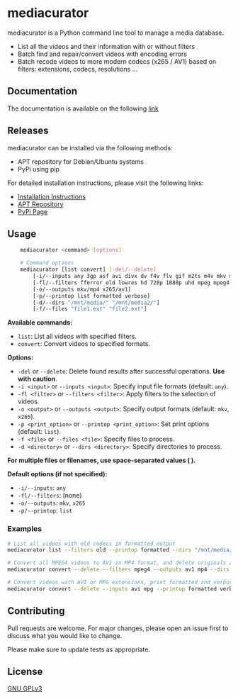# mediacurator

mediacurator is a Python command line tool to manage a media database.

- List all the videos and their information with or without filters
- Batch find and repair/convert videos with encoding errors
- Batch recode videos to more modern codecs (x265 / AV1) based on filters: extensions, codecs, resolutions …

## Documentation

The documentation is available on the following [link](https://fabquenneville.github.io/mediacurator/)

## Releases

mediacurator can be installed via the following methods:

- APT repository for Debian/Ubuntu systems
- PyPi using pip

For detailed installation instructions, please visit the following links:

- [Installation Instructions](https://fabquenneville.github.io/mediacurator/usage/installation.html)
- [APT Repository](https://debrepo.fabq.ca/)
- [PyPi Page](https://pypi.org/project/mediacurator/)

## Usage

```bash
    mediacurator <command> [options]

    # Command options
    mediacurator [list convert] [-del/--delete]
        [-i/--inputs any 3gp asf avi divx dv f4v flv gif m2ts m4v mkv mov mp4 mpeg mpg mts ogm ogv rm swf ts vid vob webm wmv]
        [-fl/--filters fferror old lowres hd 720p 1080p uhd mpeg mpeg4 x264 wmv3 wmv]
        [-o/--outputs mkv/mp4 x265/av1]
        [-p/--printop list formatted verbose]
        [-d/--dirs "/mnt/media/" "/mnt/media2/"]
        [-f/--files "file1.ext" "file2.ext"]
```

**Available commands:**

- `list`: List all videos with specified filters.
- `convert`: Convert videos to specified formats.

**Options:**

- `-del` or `--delete`: Delete found results after successful operations. **Use with caution**.
- `-i <input>` or `--inputs <input>`: Specify input file formats (default: `any`).
- `-fl <filter>` or `--filters <filter>`: Apply filters to the selection of videos.
- `-o <output>` or `--outputs <output>`: Specify output formats (default: `mkv`, `x265`).
- `-p <print_option>` or `--printop <print_option>`: Set print options (default: `list`).
- `-f <file>` or `--files <file>`: Specify files to process.
- `-d <directory>` or `--dirs <directory>`: Specify directories to process.

**For multiple files or filenames, use space-separated values ( ).**

**Default options (if not specified):**

- `-i/--inputs`: `any`
- `-fl/--filters`: (none)
- `-o/--outputs`: `mkv`, `x265`
- `-p/--printop`: `list`

### Examples

```bash
# List all videos with old codecs in formatted output
mediacurator list --filters old --printop formatted --dirs "/mnt/media/" "/mnt/media2/" >> ../medlist.txt

# Convert all MPEG4 videos to AV1 in MP4 format, and delete originals after conversion
mediacurator convert --delete --filters mpeg4 --outputs av1 mp4 --dirs "/mnt/media/" "/mnt/media2/"

# Convert videos with AVI or MPG extensions, print formatted and verbose output, and delete originals
mediacurator convert --delete --inputs avi mpg --printop formatted verbose --dirs "/mnt/media/" "/mnt/media2/"
```

## Contributing

Pull requests are welcome. For major changes, please open an issue first to discuss what you would like to change.

Please make sure to update tests as appropriate.

## License

[GNU GPLv3](https://choosealicense.com/licenses/gpl-3.0/)
